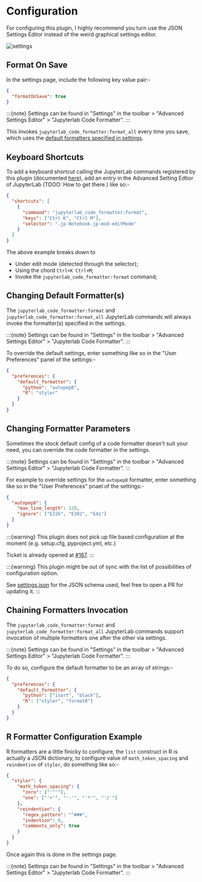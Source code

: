 # Configuration

For configuring this plugin, I highly recommend you turn use the JSON Settings Editor instead of the weird graphical settings editor.

![settings](_static/settings.gif)

## Format On Save

In the settings page, include the following key value pair:-

```json
{
  "formatOnSave": true
}
```

:::{note}
Settings can be found in "Settings" in the toolbar > "Advanced Settings Editor" > "Jupyterlab Code Formatter".
:::

This invokes `jupyterlab_code_formatter:format_all` every time you save, which uses the [default formatters specified in settings](#changing-default-formatters).

## Keyboard Shortcuts

To add a keyboard shortcut calling the JupyterLab commands registered by this plugin (documented [here](usage.md#preface)), add an entry in the Advanced Setting Edtior of JupyterLab (TDOO: How to get there.) like so:-

```json
{
  "shortcuts": [
    {
      "command": "jupyterlab_code_formatter:format",
      "keys": ["Ctrl K", "Ctrl M"],
      "selector": ".jp-Notebook.jp-mod-editMode"
    }
  ]
}
```

The above example breaks down to

- Under edit mode (detected through the selector);
- Using the chord `Ctrl+K Ctrl+M`;
- Invoke the `jupyterlab_code_formatter:format` command;

## Changing Default Formatter(s)

The `jupyterlab_code_formatter:format` and `jupyterlab_code_formatter:format_all` JupyterLab commands will always invoke the formatter(s) specified in the settings.

:::{note}
Settings can be found in "Settings" in the toolbar > "Advanced Settings Editor" > "Jupyterlab Code Formatter".
:::

To override the default settings, enter something like so in the "User Preferences" panel of the settings:-

```json
{
  "preferences": {
    "default_formatter": {
      "python": "autopep8",
      "R": "styler"
    }
  }
}
```

## Changing Formatter Parameters

Sometimes the stock default config of a code formatter doesn't suit your need, you can override the code formatter in the settings.

:::{note}
Settings can be found in "Settings" in the toolbar > "Advanced Settings Editor" > "Jupyterlab Code Formatter".
:::

For example to override settings for the `autopep8` formatter, enter something like so in the "User Preferences" pnael of the settings:-

```json
{
  "autopep8": {
    "max_line_length": 120,
    "ignore": ["E226", "E302", "E41"]
  }
}
```

:::{warning}
This plugin does not pick up file based configuration at the moment (e.g. setup.cfg, pyproject.yml, etc.)

Ticket is already opened at [#167](https://github.com/jupyterlab-contrib/jupyterlab_code_formatter/issues/167).
:::

:::{warning}
This plugin might be out of sync with the list of possibilities of configuration option.

See [settings.json](https://github.com/jupyterlab-contrib/jupyterlab_code_formatter/blob/master/schema/settings.json) for the JSON schema used, feel free to open a PR for updating it.
:::

## Chaining Formatters Invocation

The `jupyterlab_code_formatter:format` and `jupyterlab_code_formatter:format_all` JupyterLab commands support invocation of multiple formatters one after the other via settings.

:::{note}
Settings can be found in "Settings" in the toolbar > "Advanced Settings Editor" > "Jupyterlab Code Formatter".
:::

To do so, configure the default formatter to be an array of strings:-

```json
{
  "preferences": {
    "default_formatter": {
      "python": ["isort", "black"],
      "R": ["styler", "formatR"]
    }
  }
}
```

## R Formatter Configuration Example

R formatters are a little finicky to configure, the `list` construct in R is actually a JSON dictionary, to configure value of `math_token_spacing` and `reindention` of `styler`, do something like so:-

```json
{
  "styler": {
    "math_token_spacing": {
      "zero": ["'^'"],
      "one": ["'+'", "'-'", "'*'", "'/'"]
    },
    "reindention": {
      "regex_pattern": "^###",
      "indention": 0,
      "comments_only": true
    }
  }
}
```

Once again this is done in the settings page.

:::{note}
Settings can be found in "Settings" in the toolbar > "Advanced Settings Editor" > "Jupyterlab Code Formatter".
:::
